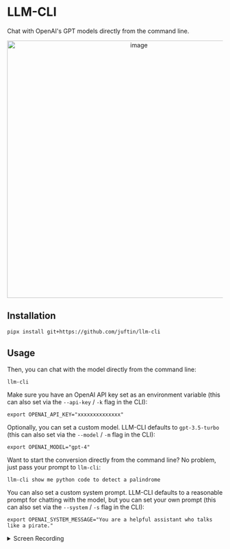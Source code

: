 # LLM-CLI

Chat with OpenAI's GPT models directly from the command line.

<p align="center">
<img width="600" alt="image" src="https://github.com/juftin/llm-cli/assets/49741340/77dd0f74-6beb-4286-bba3-359b46ac0dd0">
</p>

## Installation

```bash
pipx install git+https://github.com/juftin/llm-cli
```

## Usage

Then, you can chat with the model directly from the command line:

```shell
llm-cli
```

Make sure you have an OpenAI API key set as an environment variable
(this can also set via the `--api-key` / `-k` flag in the CLI):

```shell
export OPENAI_API_KEY="xxxxxxxxxxxxxx"
```

Optionally, you can set a custom model. LLM-CLI defaults
to `gpt-3.5-turbo` (this can also set via the
`--model` / `-m` flag in the CLI):

```shell
export OPENAI_MODEL="gpt-4"
```

Want to start the conversion directly from the command line? No problem,
just pass your prompt to `llm-cli`:

```shell
llm-cli show me python code to detect a palindrome
```

You can also set a custom system prompt. LLM-CLI defaults to a reasonable
prompt for chatting with the model, but you can set your own prompt (this
can also set via the `--system` / `-s` flag in the CLI):

```shell
export OPENAI_SYSTEM_MESSAGE="You are a helpful assistant who talks like a pirate."
```

<details>
<summary>Screen Recording</summary>

https://user-images.githubusercontent.com/49741340/267864605-5c29a31b-4ea9-477b-aa91-a3c06e9f0477.mov

</details>
